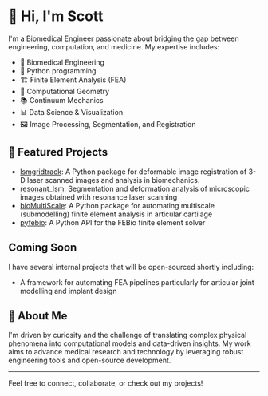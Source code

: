 # 👋 Hi, I'm Scott

I'm a Biomedical Engineer passionate about bridging the gap between engineering, computation, and medicine. My expertise includes:

- 🧬 Biomedical Engineering
- 🐍 Python programming
- 🏗️ Finite Element Analysis (FEA)
- 📐 Computational Geometry
- 📚 Continuum Mechanics
- 📊 Data Science & Visualization
- 🖼️ Image Processing, Segmentation, and Registration

## 🚀 Featured Projects

- [lsmgridtrack](https://github.com/siboles/lsmgridtrack): A Python package for deformable image registration of 3-D laser scanned images and analysis in biomechanics.
- [resonant_lsm](https://github.com/siboles/resonant_lsm): Segmentation and deformation analysis of microscopic images obtained with resonance laser scanning
- [bioMultiScale](https://github.com/siboles/bioMultiScale): A Python package for automating multiscale (submodelling) finite element analysis in articular cartilage
- [pyfebio](https://github.com/CompOrthoBiomech/pyfebio): A Python API for the FEBio finite element solver
  
## Coming Soon

I have several internal projects that will be open-sourced shortly including:

- A framework for automating FEA pipelines particularly for articular joint modelling and implant design

## 📝 About Me

I'm driven by curiosity and the challenge of translating complex physical phenomena into computational models and data-driven insights. My work aims to advance medical research and technology by leveraging robust engineering tools and open-source development.

---

Feel free to connect, collaborate, or check out my projects!

<!--
**siboles/siboles** is a ✨ _special_ ✨ repository because its `README.md` (this file) appears on your GitHub profile.

Here are some ideas to get you started:

- 🔭 I’m currently working on ...
- 🌱 I’m currently learning ...
- 👯 I’m looking to collaborate on ...
- 🤔 I’m looking for help with ...
- 💬 Ask me about ...
- 📫 How to reach me: ...
- 😄 Pronouns: ...
- ⚡ Fun fact: ...
-->
